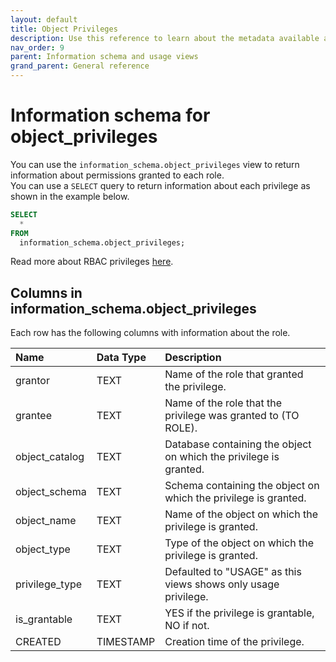 ```yaml
---
layout: default
title: Object Privileges
description: Use this reference to learn about the metadata available about privileges using the information schema.
nav_order: 9
parent: Information schema and usage views
grand_parent: General reference
---
```


# Information schema for object_privileges

You can use the `information_schema.object_privileges` view to return information about permissions granted to each role.  
You can use a `SELECT` query to return information about each privilege as shown in the example below.
```sql
SELECT
  *
FROM
  information_schema.object_privileges;
```
Read more about RBAC privileges [here](../../managing-your-account/rbac.md).

## Columns in information_schema.object_privileges

Each row has the following columns with information about the role.

| Name           | Data Type | Description                                                       |
|:---------------|:----------|:------------------------------------------------------------------|
| grantor        | TEXT      | Name of the role that granted the privilege.                      |
| grantee        | TEXT      | Name of the role that the privilege was granted to (TO ROLE).     |
| object_catalog | TEXT      | Database containing the object on which the privilege is granted. |
| object_schema  | TEXT      | Schema containing the object on which the privilege is granted.   |
| object_name    | TEXT      | Name of the object on which the privilege is granted.             |
| object_type    | TEXT      | Type of the object on which the privilege is granted.             |
| privilege_type | TEXT      | Defaulted to "USAGE" as this views shows only usage privilege.    |
| is_grantable   | TEXT      | YES if the privilege is grantable, NO if not.                     |
| CREATED        | TIMESTAMP | Creation time of the privilege.                                   |
